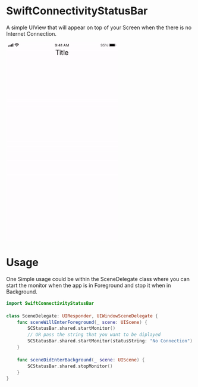 # SwiftConnectivityStatusBar

A simple UIView that will appear on top of your Screen when the there is no Internet Connection.


<img src="/Design/SwiftConnectivityStatusBar.gif" width="300" height="533"/>


# Usage
One Simple usage could be within the SceneDelegate class where you can start the monitor when the app is in Foreground and stop it when in Background.
```swift
import SwiftConnectivityStatusBar

class SceneDelegate: UIResponder, UIWindowSceneDelegate {
    func sceneWillEnterForeground(_ scene: UIScene) {
        SCStatusBar.shared.startMonitor()
        // OR pass the string that you want to be diplayed
        SCStatusBar.shared.startMonitor(statusString: "No Connection")
    }

    func sceneDidEnterBackground(_ scene: UIScene) {
        SCStatusBar.shared.stopMonitor()
    }
}
```

